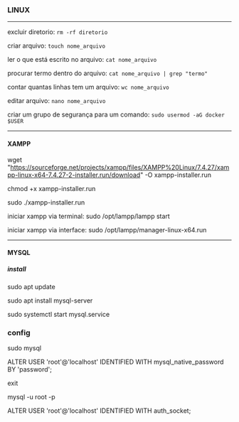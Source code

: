 ### LINUX

<hr>

excluir diretorio: `rm -rf diretorio`

criar arquivo: `touch nome_arquivo`

ler o que está escrito no arquivo: `cat nome_arquivo`

procurar termo dentro do arquivo: `cat nome_arquivo | grep "termo"`

contar quantas linhas tem um arquivo: `wc nome_arquivo`

editar arquivo: `nano nome_arquivo`

criar um grupo de segurança para um comando: `sudo usermod -aG docker $USER`

<hr>

#### XAMPP

  wget "https://sourceforge.net/projects/xampp/files/XAMPP%20Linux/7.4.27/xampp-linux-x64-7.4.27-2-installer.run/download" -O xampp-installer.run
  
  chmod +x xampp-installer.run
  
  sudo ./xampp-installer.run
  
  iniciar xampp via terminal: sudo /opt/lampp/lampp start
  
  iniciar xampp via interface: sudo /opt/lampp/manager-linux-x64.run

<hr>

#### MYSQL
  
  ##### install

  sudo apt update
  
  sudo apt install mysql-server
  
  sudo systemctl start mysql.service
  
  ### config
  
  sudo mysql
  
  ALTER USER 'root'@'localhost' IDENTIFIED WITH mysql_native_password BY 'password';
  
  exit
  
  mysql -u root -p
  
  ALTER USER 'root'@'localhost' IDENTIFIED WITH auth_socket;
